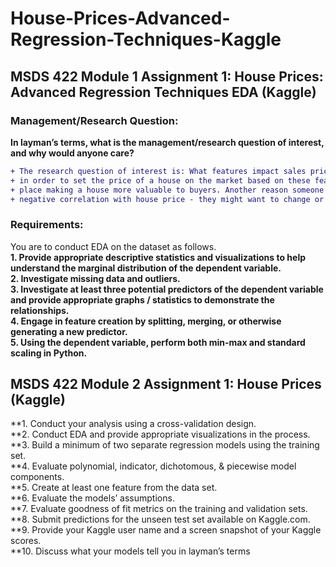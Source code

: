 # House-Prices-Advanced-Regression-Techniques-Kaggle
## MSDS 422 Module 1 Assignment 1: House Prices: Advanced Regression Techniques EDA (Kaggle) 
### Management/Research Question:
**In layman’s terms, what is the management/research question of interest, and why would anyone care?**<br>
```diff
+ The research question of interest is: What features impact sales price? Someone might care about this
+ in order to set the price of a house on the market based on these features knowing that, for example, a fire
+ place making a house more valuable to buyers. Another reason someone might care is if a certain feature has a
+ negative correlation with house price - they might want to change or spin that feature for the sale.
```
### Requirements:
You are to conduct EDA on the dataset as follows. <br>
**1. Provide appropriate descriptive statistics and visualizations to help understand the marginal distribution of the dependent variable.**<br>
**2. Investigate missing data and outliers.**<br>
**3. Investigate at least three potential predictors of the dependent variable and provide appropriate graphs / statistics to demonstrate the relationships.**<br>
**4. Engage in feature creation by splitting, merging, or otherwise generating a new predictor.**<br>
**5. Using the dependent variable, perform both min-max and standard scaling in Python.**<br>

## MSDS 422 Module 2 Assignment 1: House Prices (Kaggle)
**1. Conduct your analysis using a cross-validation design.<br>
**2. Conduct EDA and provide appropriate visualizations in the process.<br>
**3. Build a minimum of two separate regression models using the training set.<br>
**4. Evaluate polynomial, indicator, dichotomous, & piecewise model components.<br>
**5. Create at least one feature from the data set.<br>
**6. Evaluate the models’ assumptions.<br>
**7. Evaluate goodness of fit metrics on the training and validation sets.<br>
**8. Submit predictions for the unseen test set available on Kaggle.com.<br>
**9. Provide your Kaggle user name and a screen snapshot of your Kaggle scores.<br>
**10. Discuss what your models tell you in layman’s terms<br>

